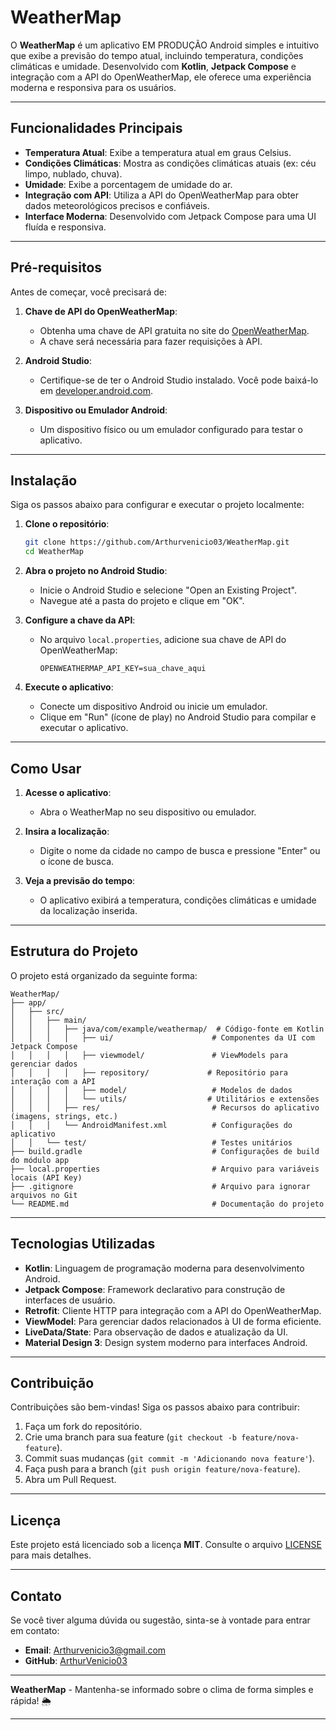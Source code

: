 
# WeatherMap

O **WeatherMap** é um aplicativo EM PRODUÇÃO Android simples e intuitivo que exibe a previsão do tempo atual, incluindo temperatura, condições climáticas e umidade. Desenvolvido com **Kotlin**, **Jetpack Compose** e integração com a API do OpenWeatherMap, ele oferece uma experiência moderna e responsiva para os usuários.

---

## Funcionalidades Principais

- **Temperatura Atual**: Exibe a temperatura atual em graus Celsius.
- **Condições Climáticas**: Mostra as condições climáticas atuais (ex: céu limpo, nublado, chuva).
- **Umidade**: Exibe a porcentagem de umidade do ar.
- **Integração com API**: Utiliza a API do OpenWeatherMap para obter dados meteorológicos precisos e confiáveis.
- **Interface Moderna**: Desenvolvido com Jetpack Compose para uma UI fluída e responsiva.

---

## Pré-requisitos

Antes de começar, você precisará de:

1. **Chave de API do OpenWeatherMap**:
   - Obtenha uma chave de API gratuita no site do [OpenWeatherMap](https://openweathermap.org/api).
   - A chave será necessária para fazer requisições à API.

2. **Android Studio**:
   - Certifique-se de ter o Android Studio instalado. Você pode baixá-lo em [developer.android.com](https://developer.android.com/studio).

3. **Dispositivo ou Emulador Android**:
   - Um dispositivo físico ou um emulador configurado para testar o aplicativo.

---

## Instalação

Siga os passos abaixo para configurar e executar o projeto localmente:

1. **Clone o repositório**:
   ```bash
   git clone https://github.com/Arthurvenicio03/WeatherMap.git
   cd WeatherMap
   ```

2. **Abra o projeto no Android Studio**:
   - Inicie o Android Studio e selecione "Open an Existing Project".
   - Navegue até a pasta do projeto e clique em "OK".

3. **Configure a chave da API**:
   - No arquivo `local.properties`, adicione sua chave de API do OpenWeatherMap:
     ```properties
     OPENWEATHERMAP_API_KEY=sua_chave_aqui
     ```

4. **Execute o aplicativo**:
   - Conecte um dispositivo Android ou inicie um emulador.
   - Clique em "Run" (ícone de play) no Android Studio para compilar e executar o aplicativo.

---

## Como Usar

1. **Acesse o aplicativo**:
   - Abra o WeatherMap no seu dispositivo ou emulador.

2. **Insira a localização**:
   - Digite o nome da cidade no campo de busca e pressione "Enter" ou o ícone de busca.

3. **Veja a previsão do tempo**:
   - O aplicativo exibirá a temperatura, condições climáticas e umidade da localização inserida.

---

## Estrutura do Projeto

O projeto está organizado da seguinte forma:

```
WeatherMap/
├── app/
│   ├── src/
│   │   ├── main/
│   │   │   ├── java/com/example/weathermap/  # Código-fonte em Kotlin
│   │   │   │   ├── ui/                      # Componentes da UI com Jetpack Compose
│   │   │   │   ├── viewmodel/               # ViewModels para gerenciar dados
│   │   │   │   ├── repository/             # Repositório para interação com a API
│   │   │   │   ├── model/                   # Modelos de dados
│   │   │   │   └── utils/                  # Utilitários e extensões
│   │   │   ├── res/                         # Recursos do aplicativo (imagens, strings, etc.)
│   │   │   └── AndroidManifest.xml          # Configurações do aplicativo
│   │   └── test/                            # Testes unitários
├── build.gradle                             # Configurações de build do módulo app
├── local.properties                         # Arquivo para variáveis locais (API Key)
├── .gitignore                               # Arquivo para ignorar arquivos no Git
└── README.md                                # Documentação do projeto
```

---

## Tecnologias Utilizadas

- **Kotlin**: Linguagem de programação moderna para desenvolvimento Android.
- **Jetpack Compose**: Framework declarativo para construção de interfaces de usuário.
- **Retrofit**: Cliente HTTP para integração com a API do OpenWeatherMap.
- **ViewModel**: Para gerenciar dados relacionados à UI de forma eficiente.
- **LiveData/State**: Para observação de dados e atualização da UI.
- **Material Design 3**: Design system moderno para interfaces Android.

---

## Contribuição

Contribuições são bem-vindas! Siga os passos abaixo para contribuir:

1. Faça um fork do repositório.
2. Crie uma branch para sua feature (`git checkout -b feature/nova-feature`).
3. Commit suas mudanças (`git commit -m 'Adicionando nova feature'`).
4. Faça push para a branch (`git push origin feature/nova-feature`).
5. Abra um Pull Request.

---

## Licença

Este projeto está licenciado sob a licença **MIT**. Consulte o arquivo [LICENSE](LICENSE) para mais detalhes.

---

## Contato

Se você tiver alguma dúvida ou sugestão, sinta-se à vontade para entrar em contato:

- **Email**: Arthurvenicio3@gmail.com
- **GitHub**: [ArthurVenicio03](https://github.com/ArthurVenicio03)

---

**WeatherMap** - Mantenha-se informado sobre o clima de forma simples e rápida! 🌦️

---
